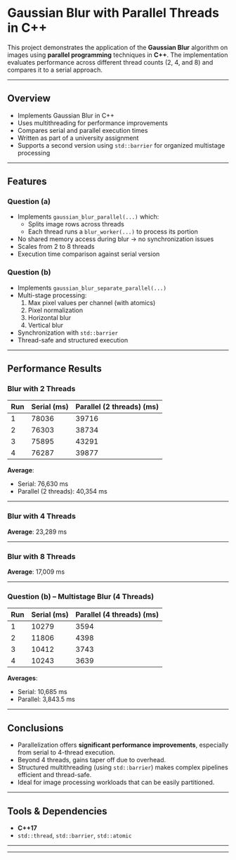 #  Gaussian Blur with Parallel Threads in C++

This project demonstrates the application of the **Gaussian Blur** algorithm on images using **parallel programming** techniques in **C++**. The implementation evaluates performance across different thread counts (2, 4, and 8) and compares it to a serial approach.

---

## Overview

- Implements Gaussian Blur in C++
- Uses multithreading for performance improvements
- Compares serial and parallel execution times
- Written as part of a university assignment
- Supports a second version using `std::barrier` for organized multistage processing

---

##  Features

### Question (a)
- Implements `gaussian_blur_parallel(...)` which:
  - Splits image rows across threads
  - Each thread runs a `blur_worker(...)` to process its portion
- No shared memory access during blur → no synchronization issues
- Scales from 2 to 8 threads
- Execution time comparison against serial version

###  Question (b)
- Implements `gaussian_blur_separate_parallel(...)`
- Multi-stage processing:
  1. Max pixel values per channel (with atomics)
  2. Pixel normalization
  3. Horizontal blur
  4. Vertical blur
- Synchronization with `std::barrier`
- Thread-safe and structured execution

---

##  Performance Results

### Blur with 2 Threads
| Run | Serial (ms) | Parallel (2 threads) (ms) |
|-----|-------------|----------------------------|
| 1   | 78036       | 39716                      |
| 2   | 76303       | 38734                      |
| 3   | 75895       | 43291                      |
| 4   | 76287       | 39877                      |

**Average**:  
- Serial: 76,630 ms  
- Parallel (2 threads): 40,354 ms

---

### Blur with 4 Threads

**Average**: 23,289 ms

---

### Blur with 8 Threads

**Average**: 17,009 ms

---

### Question (b) – Multistage Blur (4 Threads)

| Run | Serial (ms) | Parallel (4 threads) (ms) |
|-----|-------------|----------------------------|
| 1   | 10279       | 3594                       |
| 2   | 11806       | 4398                       |
| 3   | 10412       | 3743                       |
| 4   | 10243       | 3639                       |

**Averages**:
- Serial: 10,685 ms  
- Parallel: 3,843.5 ms

---

##  Conclusions

- Parallelization offers **significant performance improvements**, especially from serial to 4-thread execution.
- Beyond 4 threads, gains taper off due to overhead.
- Structured multithreading (using `std::barrier`) makes complex pipelines efficient and thread-safe.
- Ideal for image processing workloads that can be easily partitioned.

---

##  Tools & Dependencies

- **C++17**
- `std::thread`, `std::barrier`, `std::atomic`

---


---

